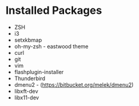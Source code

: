 # Installed Packages

 * ZSH
 * i3
 * setxkbmap
 * oh-my-zsh - eastwood theme
 * curl
 * git
 * vim
 * flashplugin-installer
 * Thunderbird
 * dmenu2 - (https://bitbucket.org/melek/dmenu2)
 * libxft-dev
 * libx11-dev
